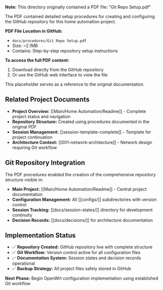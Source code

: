 

**Note:** This directory originally contained a PDF file: "Git Repo Setup.pdf"

The PDF contained detailed setup procedures for creating and configuring the GitHub repository for this home automation project.

**PDF File Location in GitHub:** 
- `docs/procedures/Git Repo Setup.pdf`
- Size: ~2.1MB
- Contains: Step-by-step repository setup instructions

**To access the full PDF content:**
1. Download directly from the GitHub repository
2. Or use the GitHub web interface to view the file

This placeholder serves as a reference to the original documentation.


## Related Project Documents
- **Project Overview:** [[Main/Home Automation/Readme]] - Complete project status and navigation
- **Repository Structure:** Created using procedures documented in the original PDF
- **Session Management:** [[session-template-complete]] - Template for project continuation
- **Architecture Context:** [[001-network-architecture]] - Network design requiring Git workflow

## Git Repository Integration
The PDF procedures enabled the creation of the comprehensive repository structure visible in:
- **Main Project:** [[Main/Home Automation/Readme]] - Central project documentation
- **Configuration Management:** All [[configs/]] subdirectories with version control
- **Session Tracking:** [[docs/session-states/]] directory for development continuity  
- **Decision Records:** [[docs/decisions/]] for architecture documentation

## Implementation Status
- ✅ **Repository Created:** GitHub repository live with complete structure
- ✅ **Git Workflow:** Version control active for all configuration files
- ✅ **Documentation System:** Session states and decision records operational
- ✅ **Backup Strategy:** All project files safely stored in GitHub

**Next Phase:** Begin OpenWrt configuration implementation using established Git workflow